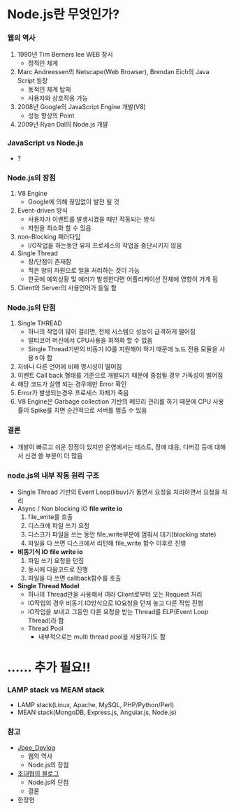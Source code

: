 # **Node.js란 무엇인가?**
### 웹의 역사
1. 1990년 Tim Berners lee WEB 창시
	 - 정적인 체계
2. Marc Andreessen의 Netscape(Web Browser), Brendan Eich의 Java Script 등장
	 - 동적인 체계 탑재
	 - 사용자와 상호작용 가능
3. 2008년 Google의 JavaScript Engine 개발(V8)
	 - 성능 향상의 Point
4. 2009년 Ryan Dal의 Node.js 개발

### JavaScript vs Node.js
 - ?

### Node.js의 장점
1. V8 Engine
	 - Google에 의해 끊임없이 발전 될 것
2. Event-driven 방식
	 - 사용자가 이벤트를 발생시켰을 때만 작동되는 방식
	 - 자원을 최소화 할 수 있음
3. non-Blocking 패러다임
	 - I/O작업을 하는동안 유저 프로세스의 작업을 중단시키지 않음
4. Single Thread
	 - 장/단점이 존재함
	 - 적은 양의 자원으로 일을 처리하는 것이 가능
	 - 한곳에 예외상황 및 에러가 발생한다면 어플리케이션 전체에 영향이 가게 됨
5. Client와 Server의 사용언어가 동일 함

### Node.js의 단점
1. Single THREAD
	 - 하나의 작업이 많이 걸리면, 전체 시스템으 성능이 급격하게 떨어짐
	 - 멀티코어 머신에서 CPU사용을 최적화 할 수 없음
	 - Single Thread기반의 비동기 IO를 지원해야 하기 때문에 노드 전용 모듈을 사용ㅎ야 함
2. 자바나 다른 언어에 비해 명시성이 떨어짐
3. 이벤트 Call back 형태를 기준으로 개발되기 때문에 중첩될 경우 가독성이 떨어짐
4. 해당 코드가 실행 되는 경우에만 Error 확인
5. Error가 발생되는경우 프로세스 자체가 죽음
6. V8 Engine은 Garbage collection 기반의 메모리 관리를 하기 때문에 CPU 사용률이 Spike를 치면 순간적으로 서버를 멈출 수 있음

### 결론
 - 개발이 빠르고 쉬운 장점이 있지만 운영에서는 테스트, 장애 대응, 디버깅 등에 대해서 신경 쓸 부분이 더 많음

### node.js의 내부 작동 원리 구조
 - Single Thread 기반의 Event Loop(libuv)가 돌면서 요청을 처리하면서 요청을 처리
 - Async / Non blocking IO
 	 **file write io**
 	 1. file_write를 호출
 	 2. 디스크에 파일 쓰기 요청
	 3. 디스크가 파일을 쓰는 동안 file_write부분에 멈춰서 대기(blocking state)
	 4. 파일을 다 쓰면 디스크에서 리턴해 file_write 함수 이후로 진행
 - **비동기식 IO**
 	 **file write io**
 	 1. 파일 쓰기 요청을 던짐
 	 2. 동시에 다음코드로 진행
 	 3. 파일을 다 쓰면 callback함수를 호출
 - **Single Thread Model**
 	 - 하나의 Thread만을 사용해서 여러 Client로부터 오는 Request 처리
 	 - IO작업의 경우 비동기 IO방식으로 IO요청을 던져 놓고 다른 작업 진행
 	 - IO작업을 보내고 그동안 다른 요청을 받는 Thread를 ELP(Event Loop Thread)라 함
 	 - Thread Pool
 	 	 - 내부적으로는 multi thread pool을 사용하기도 함

# **...... 추가 필요!!**

### LAMP stack vs MEAM stack
 - LAMP stack(Linux, Apache, MySQL, PHP/Python/Perl)
 - MEAN stack(MongoDB, Express.js, Angular.js, Node.js)


### 참고
 - [Jbee_Devlog](http://asfirstalways.tistory.com/43 "Jbee_Devlog")
 	- 웹의 역사
	- Node.js의 장점
 - [조대협의 블로그](http://bcho.tistory.com/876 "조대협의 블로그")
	 - Node.js의 단점
	 - 결론
 - 한장현
